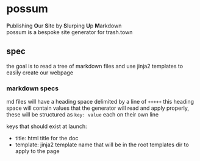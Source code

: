 # possum
**P**ublishing **O**ur **S**ite by **S**lurping **U**p **M**arkdown  
possum is a bespoke site generator for trash.town

## spec
the goal is to read a tree of markdown files and use jinja2 templates to easily create our webpage

### markdown specs
md files will have a heading space delimited by a line of `+++++`
this heading space will contain values that the generator will read and apply properly, these will be structured as `key: value` each on their own line

keys that should exist at launch:

- title: html title for the doc
- template: jinja2 template name that will be in the root templates dir to apply to the page
